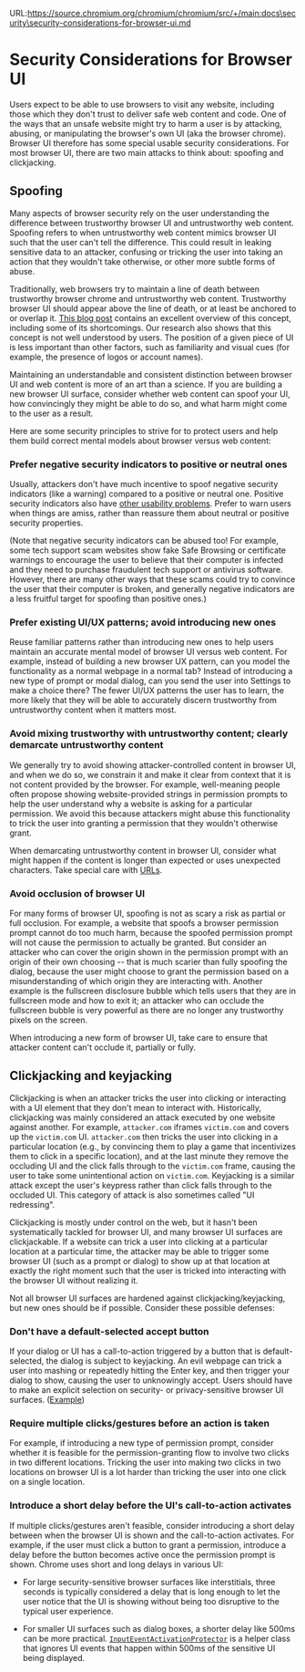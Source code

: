 URL:https://source.chromium.org/chromium/chromium/src/+/main:docs\security\security-considerations-for-browser-ui.md
# Security Considerations for Browser UI

Users expect to be able to use browsers to visit any website, including those
which they don't trust to deliver safe web content and code. One of the ways
that an unsafe website might try to harm a user is by attacking, abusing, or
manipulating the browser's own UI (aka the browser chrome). Browser UI therefore
has some special usable security considerations. For most browser UI, there are
two main attacks to think about: spoofing and clickjacking.

## Spoofing

Many aspects of browser security rely on the user understanding the difference
between trustworthy browser UI and untrustworthy web content. Spoofing refers to
when untrustworthy web content mimics browser UI such that the user can't tell
the difference. This could result in leaking sensitive data to an attacker,
confusing or tricking the user into taking an action that they wouldn't take
otherwise, or other more subtle forms of abuse.

Traditionally, web browsers try to maintain a line of death between trustworthy
browser chrome and untrustworthy web content. Trustworthy browser UI should
appear above the line of death, or at least be anchored to or overlap it.
[This blog post](https://textslashplain.com/2017/01/14/the-line-of-death/)
contains an excellent overview of this concept, including some of its
shortcomings. Our research also shows that this concept is not well understood
by users. The position of a given piece of UI is less important than other
factors, such as familiarity and visual cues (for example, the presence of logos
or account names).

Maintaining an understandable and consistent distinction between browser UI and
web content is more of an art than a science. If you are building a new browser
UI surface, consider whether web content can spoof your UI, how convincingly
they might be able to do so, and what harm might come to the user as a result.

Here are some security principles to strive for to protect users and help them
build correct mental models about browser versus web content:

### Prefer negative security indicators to positive or neutral ones

Usually, attackers don't have much incentive to spoof negative security
indicators (like a warning) compared to a positive or neutral one. Positive
security indicators also have
[other usability problems](https://www.troyhunt.com/the-decreasing-usefulness-of-positive-visual-security-indicators-and-the-importance-of-negative-ones/).
Prefer to warn users when things are amiss, rather than reassure them about
neutral or positive security properties.

(Note that negative security indicators can be abused too! For example, some
tech support scam websites show fake Safe Browsing or certificate warnings to
encourage the user to believe that their computer is infected and they need to
purchase fraudulent tech support or antivirus software. However, there are many
other ways that these scams could try to convince the user that their computer
is broken, and generally negative indicators are a less fruitful target for
spoofing than positive ones.)

### Prefer existing UI/UX patterns; avoid introducing new ones

Reuse familiar patterns rather than introducing new ones to help users maintain
an accurate mental model of browser UI versus web content. For example, instead
of building a new browser UX pattern, can you model the functionality as a
normal webpage in a normal tab? Instead of introducing a new type of prompt or
modal dialog, can you send the user into Settings to make a choice there? The
fewer UI/UX patterns the user has to learn, the more likely that they will be
able to accurately discern trustworthy from untrustworthy content when it
matters most.

### Avoid mixing trustworthy with untrustworthy content; clearly demarcate untrustworthy content

We generally try to avoid showing attacker-controlled content in browser UI, and
when we do so, we constrain it and make it clear from context that it is not
content provided by the browser. For example, well-meaning people often propose
showing website-provided strings in permission prompts to help the user
understand why a website is asking for a particular permission. We avoid this
because attackers might abuse this functionality to trick the user into granting
a permission that they wouldn't otherwise grant.

When demarcating untrustworthy content in browser UI, consider what might happen
if the content is longer than expected or uses unexpected characters. Take
special care with [URLs](url_display/url_display_guidelines.md).

### Avoid occlusion of browser UI

For many forms of browser UI, spoofing is not as scary a risk as partial or full
occlusion. For example, a website that spoofs a browser permission prompt cannot
do too much harm, because the spoofed permission prompt will not cause the
permission to actually be granted. But consider an attacker who can cover the
origin shown in the permission prompt with an origin of their own choosing --
that is much scarier than fully spoofing the dialog, because the user might
choose to grant the permission based on a misunderstanding of which origin they
are interacting with. Another example is the fullscreen disclosure bubble which
tells users that they are in fullscreen mode and how to exit it; an attacker who
can occlude the fullscreen bubble is very powerful as there are no longer any
trustworthy pixels on the screen.

When introducing a new form of browser UI, take care to ensure that attacker
content can't occlude it, partially or fully.

## Clickjacking and keyjacking

Clickjacking is when an attacker tricks the user into clicking or interacting
with a UI element that they don't mean to interact with. Historically,
clickjacking was mainly considered an attack executed by one website against
another. For example, `attacker.com` iframes `victim.com` and covers up the
`victim.com` UI. `attacker.com` then tricks the user into clicking in a
particular location (e.g., by convincing them to play a game that incentivizes
them to click in a specific location), and at the last minute they remove the
occluding UI and the click falls through to the `victim.com` frame, causing the
user to take some unintentional action on `victim.com`. Keyjacking is a similar
attack except the user's keypress rather than click falls through to the
occluded UI. This category of attack is also sometimes called "UI redressing".

Clickjacking is mostly under control on the web, but it hasn't been
systematically tackled for browser UI, and many browser UI surfaces are
clickjackable. If a website can trick a user into clicking at a particular
location at a particular time, the attacker may be able to trigger some browser
UI (such as a prompt or dialog) to show up at that location at exactly the right
moment such that the user is tricked into interacting with the browser UI
without realizing it.

Not all browser UI surfaces are hardened against clickjacking/keyjacking, but
new ones should be if possible. Consider these possible defenses:

### Don't have a default-selected accept button

If your dialog or UI has a call-to-action triggered by a button that is
default-selected, the dialog is subject to keyjacking. An evil webpage can trick
a user into mashing or repeatedly hitting the Enter key, and then trigger your
dialog to show, causing the user to unknowingly accept. Users should have to
make an explicit selection on security- or privacy-sensitive browser UI
surfaces.
([Example](https://bugs.chromium.org/p/chromium/issues/detail?id=865202#c9))

### Require multiple clicks/gestures before an action is taken

For example, if introducing a new type of permission prompt, consider whether it
is feasible for the permission-granting flow to involve two clicks in two
different locations. Tricking the user into making two clicks in two locations
on browser UI is a lot harder than tricking the user into one click on a single
location.

### Introduce a short delay before the UI's call-to-action activates

If multiple clicks/gestures aren't feasible, consider introducing a short delay
between when the browser UI is shown and the call-to-action activates. For
example, if the user must click a button to grant a permission, introduce a
delay before the button becomes active once the permission prompt is shown.
Chrome uses short and long delays in various UI:

-   For large security-sensitive browser surfaces like interstitials, three
    seconds is typically considered a delay that is long enough to let the user
    notice that the UI is showing without being too disruptive to the typical
    user experience.

-   For smaller UI surfaces such as dialog boxes, a shorter delay like 500ms can
    be more practical.
    [`InputEventActivationProtector`](ui/views/input_event_activation_protector.h)
    is a helper class that ignores UI events that happen within 500ms of the
    sensitive UI being displayed.
